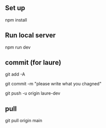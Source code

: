 ## Set up
npm install

## Run local server
npm run dev

## commit (for laure)
git add -A

git commit -m "please write what you chagned"

git push -u origin laure-dev

## pull
git pull origin main
